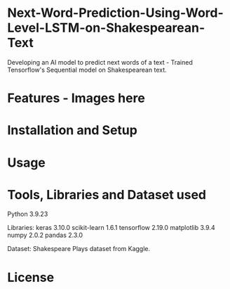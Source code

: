 # Next-Word-Prediction-Using-Word-Level-LSTM-on-Shakespearean-Text
Developing an AI model to predict next words of a text - Trained Tensorflow's Sequential model on Shakespearean text.

# Features - Images here

# Installation and Setup

# Usage

# Tools, Libraries and Dataset used
Python 3.9.23

Libraries:
keras                        3.10.0
scikit-learn                 1.6.1
tensorflow                   2.19.0
matplotlib                   3.9.4
numpy                        2.0.2
pandas                       2.3.0

Dataset: Shakespeare Plays dataset from Kaggle.

# License
